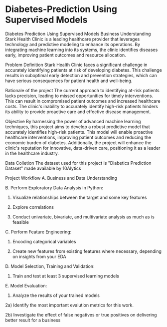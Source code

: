 # Diabetes-Prediction Using Supervised Models
Diabetes Prediction Using Supervised Models
Business Understanding
Stark Health Clinic is a leading healthcare provider that leverages technology and predictive modeling to enhance its operations. By integrating machine learning into its systems, the clinic identifies diseases early, improving patient outcomes and resource allocation.

Problem Definition
Stark Health Clinic faces a significant challenge in accurately identifying patients at risk of developing diabetes. This challenge results in suboptimal early detection and prevention strategies, which can have serious consequences for patient health and well-being.

Rationale of the project
The current approach to identifying at-risk patients lacks precision, leading to missed opportunities for timely interventions. This can result in compromised patient outcomes and increased healthcare costs. The clinic's inability to accurately identify high-risk patients hinders its ability to provide proactive care and effective disease management.

Objective
By harnessing the power of advanced machine learning techniques, this project aims to develop a robust predictive model that accurately identifies high-risk patients. This model will enable proactive healthcare interventions, improving patient outcomes and reducing the economic burden of diabetes. Additionally, the project will enhance the clinic's reputation for innovative, data-driven care, positioning it as a leader in the healthcare industry.

Data Colletion
The dataset used for this project is "Diabetics Prediction Dataset" made available by 10Alytics

Project Workflow
A. Business and Data Understanding

B. Perform Exploratory Data Analysis in Python:

1) Visualize relationships between the target and some key features

2) Explore correlations

3) Conduct univariate, bivariate, and multivariate analysis as much as is feasible

C. Perform Feature Engineering:

1) Encoding categorical variables

2) Create new features from existing features where necessary, depending on insights from your EDA

D. Model Selection, Training and Validation:

1) Train and test at least 3 supervised learning models

E. Model Evaluation:

1) Analyze the results of your trained models

2a) Identify the most important evalution metrics for this work.

2b) Investigate the effect of false negatives or true positives on delivering better result for a business
